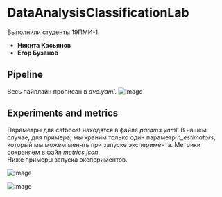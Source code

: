 # DataAnalysisClassificationLab
Выполнили студенты 19ПМИ-1:
* **Никита Касьянов**
* **Егор Бузанов**

## Pipeline
Весь пайплайн прописан в _dvc.yaml_.
![image](https://user-images.githubusercontent.com/71206801/197386519-a6f13098-9761-41ba-bf98-ab47eabb6909.png)

## Experiments and metrics
Параметры для catboost находятся в файле _params.yaml_. В нашем случае, для примера, мы храним только один параметр _n\_estimators_, который мы можем менять при запуске эксперимента. Метрики сохраняем в файл _metrics.json_.  <br/>
Ниже примеры запуска экспериментов.

![image](https://user-images.githubusercontent.com/71206801/197386899-2a9e6183-00cc-4e6c-9ee6-d2a559351229.png)

![image](https://user-images.githubusercontent.com/71206801/197386914-dfa574d9-4d24-4edf-8d2a-d675ac8b057d.png)

